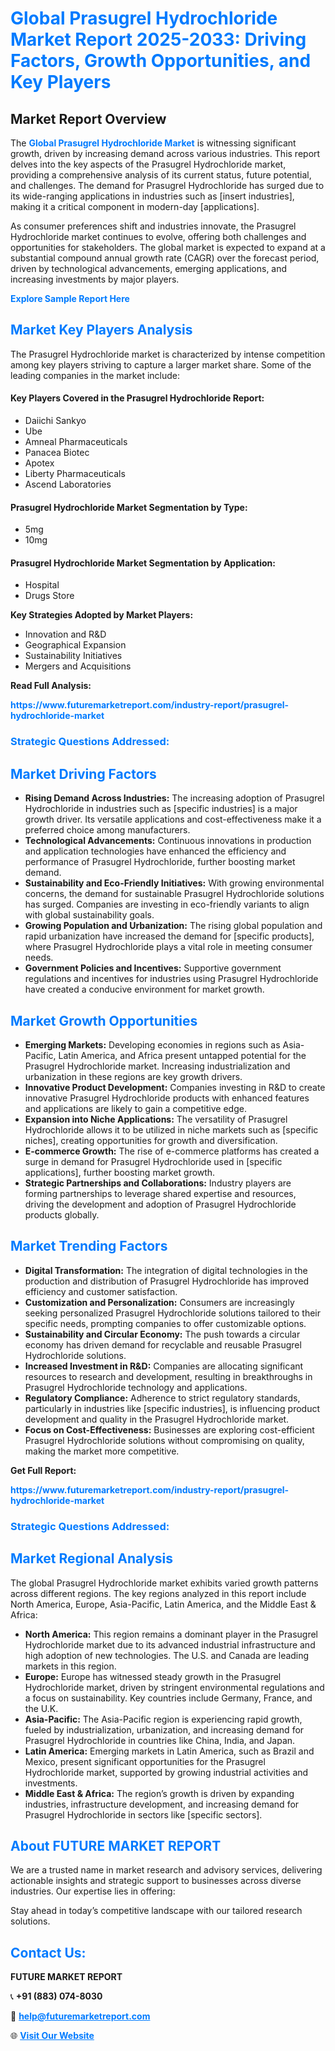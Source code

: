 <h1 style="color: #007BFF;">Global Prasugrel Hydrochloride Market Report 2025-2033: Driving Factors, Growth Opportunities, and Key Players</h1>

<section id="overview">
<h2>Market Report Overview</h2>
<p>The <a href="https://www.futuremarketreport.com/industry-report/prasugrel-hydrochloride-market" style="color: #007BFF; text-decoration: none;"><strong>Global Prasugrel Hydrochloride Market</strong></a> is witnessing significant growth, driven by increasing demand across various industries. This report delves into the key aspects of the Prasugrel Hydrochloride market, providing a comprehensive analysis of its current status, future potential, and challenges. The demand for Prasugrel Hydrochloride has surged due to its wide-ranging applications in industries such as [insert industries], making it a critical component in modern-day [applications].</p>
<p>As consumer preferences shift and industries innovate, the Prasugrel Hydrochloride market continues to evolve, offering both challenges and opportunities for stakeholders. The global market is expected to expand at a substantial compound annual growth rate (CAGR) over the forecast period, driven by technological advancements, emerging applications, and increasing investments by major players.</p>
</section>

<section id="overview">
<p><a href="https://www.futuremarketreport.com/request-sample/reportId=77423" style="color: #007BFF; text-decoration: none;"><strong>Explore Sample Report Here</strong></a></p>
</section>

<section id="key-players">
<h2 style="color: #007BFF;">Market Key Players Analysis</h2>
<p>The Prasugrel Hydrochloride market is characterized by intense competition among key players striving to capture a larger market share. Some of the leading companies in the market include:</p>
<h4>Key Players Covered in the Prasugrel Hydrochloride Report:</h4>
<ul><li>Daiichi Sankyo</li><li>Ube</li><li>Amneal Pharmaceuticals</li><li>Panacea Biotec</li><li>Apotex</li><li>Liberty Pharmaceuticals</li><li>Ascend Laboratories</li></ul>
<h4>Prasugrel Hydrochloride Market Segmentation by Type:</h4>
<ul><li>5mg</li><li>10mg</li></ul>

<h4>Prasugrel Hydrochloride Market Segmentation by Application:</h4>
<ul><li>Hospital</li><li>Drugs Store</li></ul>
<p><strong>Key Strategies Adopted by Market Players:</strong></p>
<ul>
<li>Innovation and R&D</li>
<li>Geographical Expansion</li>
<li>Sustainability Initiatives</li>
<li>Mergers and Acquisitions</li>
</ul>
</section>

<section>
<p><strong>Read Full Analysis: </strong></p><a href="https://www.futuremarketreport.com/industry-report/prasugrel-hydrochloride-market" style="color: #007BFF; text-decoration: none;"><strong>https://www.futuremarketreport.com/industry-report/prasugrel-hydrochloride-market</strong></a>
<h3 style="color: #007BFF;">Strategic Questions Addressed:</h3>
</section>

<section id="driving-factors">
<h2 style="color: #007BFF;">Market Driving Factors</h2>
<ul>
<li><strong>Rising Demand Across Industries:</strong> The increasing adoption of Prasugrel Hydrochloride in industries such as [specific industries] is a major growth driver. Its versatile applications and cost-effectiveness make it a preferred choice among manufacturers.</li>
<li><strong>Technological Advancements:</strong> Continuous innovations in production and application technologies have enhanced the efficiency and performance of Prasugrel Hydrochloride, further boosting market demand.</li>
<li><strong>Sustainability and Eco-Friendly Initiatives:</strong> With growing environmental concerns, the demand for sustainable Prasugrel Hydrochloride solutions has surged. Companies are investing in eco-friendly variants to align with global sustainability goals.</li>
<li><strong>Growing Population and Urbanization:</strong> The rising global population and rapid urbanization have increased the demand for [specific products], where Prasugrel Hydrochloride plays a vital role in meeting consumer needs.</li>
<li><strong>Government Policies and Incentives:</strong> Supportive government regulations and incentives for industries using Prasugrel Hydrochloride have created a conducive environment for market growth.</li>
</ul>
</section>

<section id="growth-opportunities">
<h2 style="color: #007BFF;">Market Growth Opportunities</h2>
<ul>
<li><strong>Emerging Markets:</strong> Developing economies in regions such as Asia-Pacific, Latin America, and Africa present untapped potential for the Prasugrel Hydrochloride market. Increasing industrialization and urbanization in these regions are key growth drivers.</li>
<li><strong>Innovative Product Development:</strong> Companies investing in R&D to create innovative Prasugrel Hydrochloride products with enhanced features and applications are likely to gain a competitive edge.</li>
<li><strong>Expansion into Niche Applications:</strong> The versatility of Prasugrel Hydrochloride allows it to be utilized in niche markets such as [specific niches], creating opportunities for growth and diversification.</li>
<li><strong>E-commerce Growth:</strong> The rise of e-commerce platforms has created a surge in demand for Prasugrel Hydrochloride used in [specific applications], further boosting market growth.</li>
<li><strong>Strategic Partnerships and Collaborations:</strong> Industry players are forming partnerships to leverage shared expertise and resources, driving the development and adoption of Prasugrel Hydrochloride products globally.</li>
</ul>
</section>

<section id="trending-factors">
<h2 style="color: #007BFF;">Market Trending Factors</h2>
<ul>
<li><strong>Digital Transformation:</strong> The integration of digital technologies in the production and distribution of Prasugrel Hydrochloride has improved efficiency and customer satisfaction.</li>
<li><strong>Customization and Personalization:</strong> Consumers are increasingly seeking personalized Prasugrel Hydrochloride solutions tailored to their specific needs, prompting companies to offer customizable options.</li>
<li><strong>Sustainability and Circular Economy:</strong> The push towards a circular economy has driven demand for recyclable and reusable Prasugrel Hydrochloride solutions.</li>
<li><strong>Increased Investment in R&D:</strong> Companies are allocating significant resources to research and development, resulting in breakthroughs in Prasugrel Hydrochloride technology and applications.</li>
<li><strong>Regulatory Compliance:</strong> Adherence to strict regulatory standards, particularly in industries like [specific industries], is influencing product development and quality in the Prasugrel Hydrochloride market.</li>
<li><strong>Focus on Cost-Effectiveness:</strong> Businesses are exploring cost-efficient Prasugrel Hydrochloride solutions without compromising on quality, making the market more competitive.</li>
</ul>
</section>

<section>
<p><strong>Get Full Report: </strong></p><a href="https://www.futuremarketreport.com/industry-report/prasugrel-hydrochloride-market" style="color: #007BFF; text-decoration: none;"><strong>https://www.futuremarketreport.com/industry-report/prasugrel-hydrochloride-market</strong></a>
<h3 style="color: #007BFF;">Strategic Questions Addressed:</h3>
</section>


<section id="regional-analysis">
<h2 style="color: #007BFF;">Market Regional Analysis</h2>
<p>The global Prasugrel Hydrochloride market exhibits varied growth patterns across different regions. The key regions analyzed in this report include North America, Europe, Asia-Pacific, Latin America, and the Middle East & Africa:</p>
<ul>
<li><strong>North America:</strong> This region remains a dominant player in the Prasugrel Hydrochloride market due to its advanced industrial infrastructure and high adoption of new technologies. The U.S. and Canada are leading markets in this region.</li>
<li><strong>Europe:</strong> Europe has witnessed steady growth in the Prasugrel Hydrochloride market, driven by stringent environmental regulations and a focus on sustainability. Key countries include Germany, France, and the U.K.</li>
<li><strong>Asia-Pacific:</strong> The Asia-Pacific region is experiencing rapid growth, fueled by industrialization, urbanization, and increasing demand for Prasugrel Hydrochloride in countries like China, India, and Japan.</li>
<li><strong>Latin America:</strong> Emerging markets in Latin America, such as Brazil and Mexico, present significant opportunities for the Prasugrel Hydrochloride market, supported by growing industrial activities and investments.</li>
<li><strong>Middle East & Africa:</strong> The region’s growth is driven by expanding industries, infrastructure development, and increasing demand for Prasugrel Hydrochloride in sectors like [specific sectors].</li>
</ul>
</section>

<footer>
<h2 style="color: #007BFF;">About FUTURE MARKET REPORT</h2>
<p>We are a trusted name in market research and advisory services, delivering actionable insights and strategic support to businesses across diverse industries. Our expertise lies in offering:</p>

<p>Stay ahead in today’s competitive landscape with our tailored research solutions.</p>

<h2 style="color: #007BFF;">Contact Us:</h2>
<p><strong>FUTURE MARKET REPORT</strong></p>
<p>📞 <strong>+91 (883) 074-8030</strong></p>
<p>📧 <strong><a href="mailto:help@futuremarketreport.com" style="color: #007BFF;">help@futuremarketreport.com</a></strong></p>
<p>🌐 <strong><a href="https://www.futuremarketreport.com/" style="color: #007BFF;">Visit Our Website</a></strong></p>
</footer>
